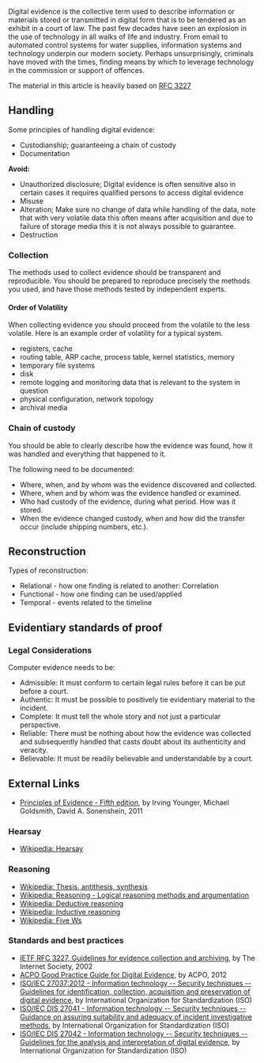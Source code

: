 Digital evidence is the collective term used to describe information or
materials stored or transmitted in digital form that is to be tendered
as an exhibit in a court of law. The past few decades have seen an
explosion in the use of technology in all walks of life and industry.
From email to automated control systems for water supplies, information
systems and technology underpin our modern society. Perhaps
unsurprisingly, criminals have moved with the times, finding means by
which to leverage technology in the commission or support of offences.

The material in this article is heavily based on [RFC
3227](https://www.ietf.org/rfc/rfc3227.txt)

## Handling

Some principles of handling digital evidence:

- Custodianship; guaranteeing a chain of custody
- Documentation

<b>Avoid:</b>

- Unauthorized disclosure; Digital evidence is often sensitive also in
  certain cases it requires qualified persons to access digital evidence
- Misuse
- Alteration; Make sure no change of data while handling of the data,
  note that with very volatile data this often means after acquisition
  and due to failure of storage media this it is not always possible to
  guarantee.
- Destruction

### Collection

The methods used to collect evidence should be transparent and
reproducible. You should be prepared to reproduce precisely the methods
you used, and have those methods tested by independent experts.

#### Order of Volatility

When collecting evidence you should proceed from the volatile to the
less volatile. Here is an example order of volatility for a typical
system.

- registers, cache
- routing table, ARP cache, process table, kernel statistics, memory
- temporary file systems
- disk
- remote logging and monitoring data that is relevant to the system in
  question
- physical configuration, network topology
- archival media

### Chain of custody

You should be able to clearly describe how the evidence was found, how
it was handled and everything that happened to it.

The following need to be documented:

- Where, when, and by whom was the evidence discovered and collected.
- Where, when and by whom was the evidence handled or examined.
- Who had custody of the evidence, during what period. How was it
  stored.
- When the evidence changed custody, when and how did the transfer occur
  (include shipping numbers, etc.).

## Reconstruction

Types of reconstruction:

- Relational - how one finding is related to another: Correlation
- Functional - how one finding can be used/applied
- Temporal - events related to the timeline

## Evidentiary standards of proof

### Legal Considerations

Computer evidence needs to be:

- Admissible: It must conform to certain legal rules before it can be
  put before a court.
- Authentic: It must be possible to positively tie evidentiary material
  to the incident.
- Complete: It must tell the whole story and not just a particular
  perspective.
- Reliable: There must be nothing about how the evidence was collected
  and subsequently handled that casts doubt about its authenticity and
  veracity.
- Believable: It must be readily believable and understandable by a
  court.

## External Links

- [Principles of Evidence - Fifth
  edition](http://www.lexisnexis.com/supp/lawschool/study/texts/pdf/2011RevisedTM3562.pdf),
  by Irving Younger, Michael Goldsmith, David A. Sonenshein, 2011

### Hearsay

- [Wikipedia: Hearsay](http://en.wikipedia.org/wiki/Hearsay)

### Reasoning

- [Wikipedia: Thesis, antithesis,
  synthesis](http://en.wikipedia.org/wiki/Thesis,_antithesis,_synthesis)
- [Wikipedia: Reasoning - Logical reasoning methods and
  argumentation](http://en.wikipedia.org/wiki/Reasoning#Logical_reasoning_methods_and_argumentation)
- [Wikipedia: Deductive
  reasoning](http://en.wikipedia.org/wiki/Deductive_reasoning)
- [Wikipedia: Inductive
  reasoning](http://en.wikipedia.org/wiki/Inductive_reasoning)
- [Wikipedia: Five Ws](http://en.wikipedia.org/wiki/Five_Ws)

### Standards and best practices

- [IETF RFC 3227, Guidelines for evidence collection and
  archiving](https://www.ietf.org/rfc/rfc3227.txt), by The Internet
  Society, 2002
- [ACPO Good Practice Guide for Digital
  Evidence](http://www.acpo.police.uk/documents/crime/2011/201110-cba-digital-evidence-v5.pdf),
  by ACPO, 2012
- [ISO/IEC 27037:2012 - Information technology -- Security techniques --
  Guidelines for identification, collection, acquisition and
  preservation of digital
  evidence](http://www.iso.org/iso/catalogue_detail?csnumber=44381), by
  International Organization for Standardization (ISO)
- [ISO/IEC DIS 27041 - Information technology -- Security techniques --
  Guidance on assuring suitability and adequacy of incident
  investigative
  methods](http://www.iso.org/iso/home/store/catalogue_tc/catalogue_detail.htm?csnumber=44405),
  by International Organization for Standardization (ISO)
- [ISO/IEC DIS 27042 - Information technology -- Security techniques --
  Guidelines for the analysis and interpretation of digital
  evidence](http://www.iso.org/iso/home/store/catalogue_tc/catalogue_detail.htm?csnumber=44406),
  by International Organization for Standardization (ISO)